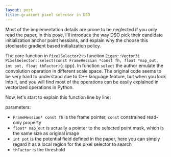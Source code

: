 ```yaml
---
layout: post
title: gradient pixel selector in DSO
---
```


Most of the implementation details are prone to be neglected if you only read the paper, in this pose, I'll introduce the way DSO pick their candidate initialization anchor point hessians, and explain why the choose this stochastic gradient based initialization policy.

The core function in `PixelSelector2` is funciton `Eigen::Vector3i PixelSelector::select(const FrameHessian *const fh, float *map_out, int pot, float thFactor)`{:.cpp}. In function `select` the author emulate the convolution operation in different scale space. The original code seems to be very hard to understand due to C++ language feature, but when you look into it, and you will find most of the operations can be easily explained in vectorized operations in Python.

Now, let's start to explain this function line by line:

parameters: 
 - `FrameHessian* const fh` is the frame pointer, `const` constrained read-only property
 - `float* map_out` is actually a pointer to the selected point mask, which is the same size as original image
 - `int pot` is the potential field defined in the paper, here you can simply regard it as a local region for the pixel selector to search
 - `thFactor` is the threshold 

